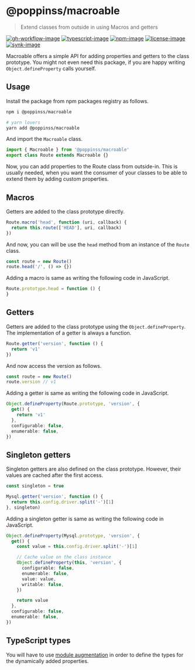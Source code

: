 # @poppinss/macroable
> Extend classes from outside in using Macros and getters

[![gh-workflow-image]][gh-workflow-url] [![typescript-image]][typescript-url] [![npm-image]][npm-url] [![license-image]][license-url] [![synk-image]][synk-url]

Macroable offers a simple API for adding properties and getters to the class prototype. You might not even need this package, if you are happy writing `Object.defineProperty` calls yourself.

## Usage
Install the package from npm packages registry as follows.

```sh
npm i @poppinss/macroable

# yarn lovers
yarn add @poppinss/macroable
```

And import the `Macroable` class.

```ts
import { Macroable } from '@poppinss/macroable'
export class Route extends Macroable {}
```

Now, you can add properties to the Route class from outside-in. This is usually needed, when you want the consumer of your classes to be able to extend them by adding custom properties.

## Macros
Getters are added to the class prototype directly.

```ts
Route.macro('head', function (uri, callback) {
  return this.route(['HEAD'], uri, callback)
})
```

And now, you can will be use the `head` method from an instance of the `Route` class.

```ts
const route = new Route()
route.head('/', () => {})
```

Adding a macro is same as writing the following code in JavaScript.

```ts
Route.prototype.head = function () {
}
```

## Getters
Getters are added to the class prototype using the `Object.defineProperty`. The implementation of a getter is always a function.

```ts
Route.getter('version', function () {
  return 'v1'
})
```

And now access the version as follows.

```ts
const route = new Route()
route.version // v1
```

Adding a getter is same as writing the following code in JavaScript.

```ts
Object.defineProperty(Route.prototype, 'version', {
  get() {
    return 'v1'
  },
  configurable: false,
  enumerable: false,
})
```

## Singleton getters
Singleton getters are also defined on the class prototype. However, their values are cached after the first access.

```ts
const singleton = true

Mysql.getter('version', function () {
  return this.config.driver.split('-')[1]
}, singleton)
```

Adding a singleton getter is same as writing the following code in JavaScript.

```ts
Object.defineProperty(Mysql.prototype, 'version', {
  get() {
    const value = this.config.driver.split('-')[1]

    // Cache value on the class instance
    Object.defineProperty(this, 'version', {
      configurable: false,
      enumerable: false,
      value: value,
      writable: false,
    })

    return value
  },
  configurable: false,
  enumerable: false,
})
```

## TypeScript types
You will have to use [module augmentation](https://www.typescriptlang.org/docs/handbook/declaration-merging.html#module-augmentation) in order to define the types for the dynamically added properties.

[gh-workflow-image]: https://img.shields.io/github/workflow/status/poppinss/macroable/test?style=for-the-badge
[gh-workflow-url]: https://github.com/poppinss/macroable/actions/workflows/test.yml "Github action"

[typescript-image]: https://img.shields.io/badge/Typescript-294E80.svg?style=for-the-badge&logo=typescript
[typescript-url]: "typescript"

[npm-image]: https://img.shields.io/npm/v/@poppinss/macroable.svg?style=for-the-badge&logo=npm
[npm-url]: https://npmjs.org/package/@poppinss/macroable 'npm'

[license-image]: https://img.shields.io/npm/l/@poppinss/macroable?color=blueviolet&style=for-the-badge
[license-url]: LICENSE.md 'license'

[synk-image]: https://img.shields.io/snyk/vulnerabilities/github/poppinss/manager?label=Synk%20Vulnerabilities&style=for-the-badge
[synk-url]: https://snyk.io/test/github/poppinss/manager?targetFile=package.json "synk"

